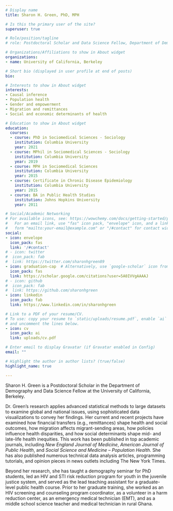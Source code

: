 ```yaml
---
# Display name
title: Sharon H. Green, PhD, MPH

# Is this the primary user of the site?
superuser: true

# Role/position/tagline
# role: Postdoctoral Scholar and Data Science Fellow, Department of Demography

# Organizations/Affiliations to show in About widget
organizations:
- name: University of California, Berkeley

# Short bio (displayed in user profile at end of posts)
bio:

# Interests to show in About widget
interests:
- Causal inference
- Population health
- Gender and empowerment
- Migration and remittances
- Social and economic determinants of health

# Education to show in About widget
education:
  courses:
  - course: PhD in Sociomedical Sciences - Sociology
    institution: Columbia University
    year: 2021
  - course: MPhil in Sociomedical Sciences - Sociology
    institution: Columbia University
    year: 2019
  - course: MPH in Sociomedical Sciences
    institution: Columbia University
    year: 2015
  - course: Certificate in Chronic Disease Epidemiology
    institution: Columbia University
    year: 2015
  - course: BA in Public Health Studies
    institution: Johns Hopkins University
    year: 2011

# Social/Academic Networking
# For available icons, see: https://wowchemy.com/docs/getting-started/page-builder/#icons
#   For an email link, use "fas" icon pack, "envelope" icon, and a link in the
#   form "mailto:your-email@example.com" or "/#contact" for contact widget.
social:
- icon: envelope
  icon_pack: fas
  link: '/#contact'
# - icon: twitter
#  icon_pack: fab
#  link: https://twitter.com/sharonhgreen89
- icon: graduation-cap  # Alternatively, use `google-scholar` icon from `ai` icon pack
  icon_pack: fas
  link: https://scholar.google.com/citations?user=5A0IVVgAAAAJ
# - icon: github
#  icon_pack: fab
#  link: https://github.com/sharonhgreen
- icon: linkedin
  icon_pack: fab
  link: https://www.linkedin.com/in/sharonhgreen

# Link to a PDF of your resume/CV.
# To use: copy your resume to `static/uploads/resume.pdf`, enable `ai` icons in `params.toml`, 
# and uncomment the lines below.
- icon: cv
  icon_pack: ai
  link: uploads/cv.pdf

# Enter email to display Gravatar (if Gravatar enabled in Config)
email: ""

# Highlight the author in author lists? (true/false)
highlight_name: true

---
```


Sharon H. Green is a Postdoctoral Scholar in the Department of Demography and Data Science Fellow at the University of California, Berkeley.

Dr. Green’s research applies advanced statistical methods to large datasets to examine global and national issues, using sophisticated data visualizations to convey her findings. Her current and recent projects have examined how financial transfers (e.g., remittances) shape health and social outcomes, how migration affects migrant-sending areas, how policies influence health disparities, and how social determinants shape mid- and late-life health inequities. This work has been published in top academic journals, including *New England Journal of Medicine*, *American Journal of Public Health*, and *Social Science and Medicine – Population Health*. She has also published numerous technical data analysis articles, programming tutorials, and opinion pieces in news outlets including The New York Times. 

Beyond her research, she has taught a demography seminar for PhD students, led an HIV and STI risk reduction program for youth in the juvenile justice system, and served as the lead teaching assistant for a graduate-level public health course. Prior to her graduate training, she worked as an HIV screening and counseling program coordinator, as a volunteer in a harm reduction center, as an emergency medical technician (EMT), and as a middle school science teacher and medical technician in rural Ghana.


<!-- Global site tag (gtag.js) - Google Analytics -->
<script async src="https://www.googletagmanager.com/gtag/js?id=G-C1T2Q3D21K"></script>
<script>
  window.dataLayer = window.dataLayer || [];
  function gtag(){dataLayer.push(arguments);}
  gtag('js', new Date());

  gtag('config', 'G-C1T2Q3D21K');
</script>
